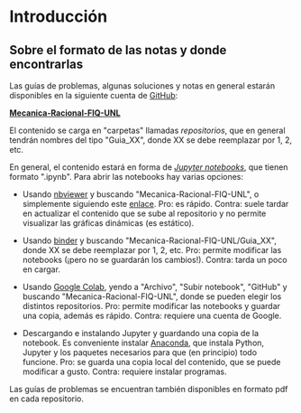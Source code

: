 # Introducción

## Sobre el formato de las notas y donde encontrarlas

Las guías de problemas, algunas soluciones y notas en general estarán disponibles en la siguiente cuenta de   [GitHub](https://github.com/):

**[Mecanica-Racional-FIQ-UNL](https://github.com/Mecanica-Racional-FIQ-UNL?tab=repositories)**

El contenido se carga en "carpetas" llamadas *repositorios*, que en general tendrán nombres del tipo "Guia_XX", donde XX se debe reemplazar por 1, 2, etc. 

En general, el contenido estará en forma de *[Jupyter notebooks](https://jupyter.org/)*, que tienen formato ".ipynb". 
Para abrir las notebooks hay varias opciones:

- Usando [nbviewer](https://nbviewer.jupyter.org) y buscando "Mecanica-Racional-FIQ-UNL", o simplemente siguiendo este [enlace](https://nbviewer.jupyter.org/github/Mecanica-Racional-FIQ-UNL/). 
  Pro: es rápido. Contra: suele tardar en actualizar el contenido que se sube al repositorio y no permite visualizar las gráficas dinámicas (es estático).

- Usando [binder](https://mybinder.org/) y buscando "Mecanica-Racional-FIQ-UNL/Guia_XX", donde XX se debe reemplazar por 1, 2, etc. Pro: permite modificar las notebooks (¡pero no se guardarán los cambios!). Contra: tarda un poco en cargar.

- Usando [Google Colab](https://colab.research.google.com/), yendo a "Archivo", "Subir notebook", "GitHub" y buscando "Mecanica-Racional-FIQ-UNL", donde se pueden elegir los distintos repositorios. Pro: permite modificar las notebooks y guardar una copia, además es rápido. Contra: requiere una cuenta de Google.

- Descargando e instalando Jupyter y guardando una copia de la notebook. Es conveniente instalar [Anaconda](https://www.anaconda.com/products/individual), que instala Python, Jupyter y los paquetes necesarios para que (en principio) todo funcione. Pro: se guarda una copia local del contenido, que se puede modificar a gusto. Contra: requiere instalar programas.

Las guías de problemas se encuentran también disponibles en formato pdf en cada repositorio. 
